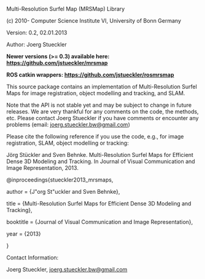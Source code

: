 Multi-Resolution Surfel Map (MRSMap) Library

(c) 2010- Computer Science Institute VI, University of Bonn Germany

Version: 0.2, 02.01.2013

Author: Joerg Stueckler

**Newer versions (>= 0.3) available here: https://github.com/jstueckler/mrsmap**

**ROS catkin wrappers: https://github.com/jstueckler/rosmrsmap**


This source package contains an implementation of Multi-Resolution Surfel Maps for
image registration, object modelling and tracking, and SLAM.

Note that the API is not stable yet and may be subject to change in future releases.
We are very thankful for any comments on the code, the methods, etc.
Please contact Joerg Stueckler if you have comments or encounter any problems (email: joerg.stueckler.bw@gmail.com)



Please cite the following reference if you use the code, e.g., for image registration, SLAM, object modelling or tracking:

Jörg Stückler and Sven Behnke. Multi-Resolution Surfel Maps for Efficient Dense 3D Modeling and Tracking.
In Journal of Visual Communication and Image Representation, 2013.

@inproceedings{stueckler2013\_mrsmaps,

author = {J\"org St\"uckler and Sven Behnke},

title = {Multi-Resolution Surfel Maps for Efficient Dense 3D Modeling and Tracking},

booktitle = {Journal of Visual Communication and Image Representation},

year = {2013}

}


Contact Information:

Joerg Stueckler, joerg.stueckler.bw@gmail.com







